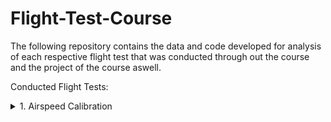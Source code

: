 # Flight-Test-Course
The following repository contains the data and code developed for analysis of each respective flight test that was conducted through out the course and the project of the course aswell.

Conducted Flight Tests:

<details>
<summary> 1. Airspeed Calibration</summary>

Objective: Determine airspeed calibration for the C172S-G1000 using the Global Positioning System Method.  

Associated Risks:

![](Imgs/Risks.PNG)
Probability | Severity | Event
| :--- | ---: | :---:
Emxtremely Improbable  | Catastrophic | Midair Collision
Remote  | Hazardous | Engine Failure
</details>

